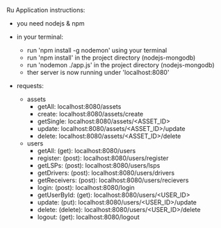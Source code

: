 Ru Application instructions:

- you need nodejs & npm

- in your terminal:
    - run 'npm install -g nodemon' using your terminal
    - run 'npm install' in the project directory (nodejs-mongodb)
    - run 'nodemon ./app.js' in the project directory (nodejs-mongodb)
    - ther server is now running under 'localhost:8080'
- requests:
    - assets
        - getAll:       localhost:8080/assets
        - create:       localhost:8080/assets/create
        - getSingle:    localhost:8080/assets/<ASSET_ID>
        - update:       localhost:8080/assets/<ASSET_ID>/update
        - delete:       localhost:8080/assets/<ASSET_ID>/delete
    - users
        - getAll:        (get):         localhost:8080/users
        - register:      (post):        localhost:8080/users/register
        - getLSPs:       (post):        localhost:8080/users/lsps
        - getDrivers:    (post):        localhost:8080/users/drivers
        - getReceivers:  (post):        localhost:8080/users/recievers
        - login:         (post):        localhost:8080/login
        - getUserById:   (get):         localhost:8080/users/<USER_ID>
        - update:        (put):         localhost:8080/users/<USER_ID>/update
        - delete:        (delete):      localhost:8080/users/<USER_ID>/delete
        - logout:        (get):         localhost:8080/logout